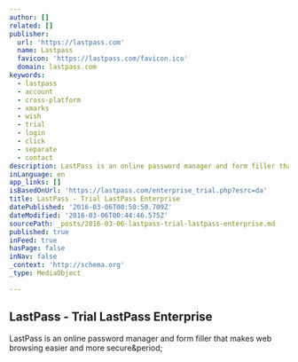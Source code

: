 ```yaml
---
author: []
related: []
publisher:
  url: 'https://lastpass.com'
  name: Lastpass
  favicon: 'https://lastpass.com/favicon.ico'
  domain: lastpass.com
keywords:
  - lastpass
  - account
  - cross-platform
  - xmarks
  - wish
  - trial
  - login
  - click
  - separate
  - contact
description: LastPass is an online password manager and form filler that makes web browsing easier and more secure.
inLanguage: en
app_links: []
isBasedOnUrl: 'https://lastpass.com/enterprise_trial.php?esrc=da'
title: LastPass - Trial LastPass Enterprise
datePublished: '2016-03-06T00:50:50.709Z'
dateModified: '2016-03-06T00:44:46.575Z'
sourcePath: _posts/2016-03-06-lastpass-trial-lastpass-enterprise.md
published: true
inFeed: true
hasPage: false
inNav: false
_context: 'http://schema.org'
_type: MediaObject

---
```

<article style=""><h1>LastPass - Trial LastPass Enterprise</h1><p>LastPass is an online password manager and form filler that makes web browsing easier and more secure&amp;period;</p></article>